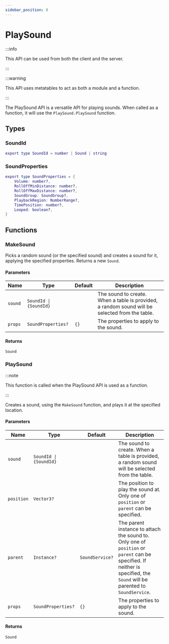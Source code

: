 ```yaml
---
sidebar_position: 8
---
```


# PlaySound

:::info

This API can be used from both the client and the server.

:::

:::warning

This API uses metatables to act as both a module and a function.

:::

The PlaySound API is a versatile API for playing sounds. When called as a function, it will use the `PlaySound.PlaySound` function.

## Types

### SoundId

```lua
export type SoundId = number | Sound | string
```

### SoundProperties

```lua
export type SoundProperties = {
	Volume: number?,
	RollOffMinDistance: number?,
	RollOffMaxDistance: number?,
	SoundGroup: SoundGroup?,
	PlaybackRegion: NumberRange?,
	TimePosition: number?,
	Looped: boolean?,
}
```

## Functions

### MakeSound

Picks a random sound (or the specified sound) and creates a sound for it, applying the specified properties. Returns a new `Sound`.

#### Parameters

| Name | Type | Default | Description |
| --- | --- | --- | --- |
| `sound` | `SoundId \| {SoundId}` | | The sound to create. When a table is provided, a random sound will be selected from the table. |
| `props` | `SoundProperties?` | `{}` | The properties to apply to the sound. |

#### Returns
`Sound`

### PlaySound

:::note

This function is called when the PlaySound API is used as a function.

:::

Creates a sound, using the `MakeSound` function, and plays it at the specified location.

#### Parameters

| Name | Type | Default | Description |
| --- | --- | --- | --- |
| `sound` | `SoundId \| {SoundId}` | | The sound to create. When a table is provided, a random sound will be selected from the table. |
| `position` | `Vector3?` | | The position to play the sound at. Only one of `position` or `parent` can be specified. |
| `parent` | `Instance?` | `SoundService?` | The parent instance to attach the sound to. Only one of `position` or `parent` can be specified. If neither is specified, the `Sound` will be parented to `SoundService`. |
| `props` | `SoundProperties?` | `{}` | The properties to apply to the sound. |

#### Returns
`Sound`